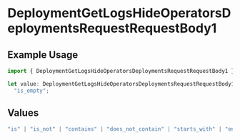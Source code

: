 # DeploymentGetLogsHideOperatorsDeploymentsRequestRequestBody1

## Example Usage

```typescript
import { DeploymentGetLogsHideOperatorsDeploymentsRequestRequestBody1 } from "@orq-ai/node/models/operations";

let value: DeploymentGetLogsHideOperatorsDeploymentsRequestRequestBody1 =
  "is_empty";
```

## Values

```typescript
"is" | "is_not" | "contains" | "does_not_contain" | "starts_with" | "ends_with" | "is_empty" | "is_not_empty"
```